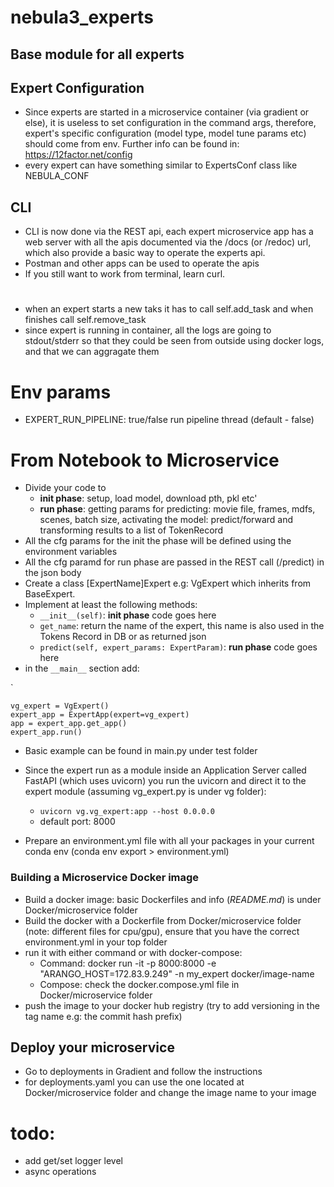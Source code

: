 # nebula3_experts
## Base module for all experts

## Expert Configuration
- Since experts are started in a microservice container (via gradient or else), it is useless to
  set configuration in the command args, therefore, expert's specific configuration
  (model type, model tune params etc) should come from env.
  Further info can be found in: https://12factor.net/config
- every expert can have something similar to ExpertsConf class like NEBULA_CONF

## CLI
- CLI is now done via the REST api, each expert microservice app has a web server with
  all the apis documented via the /docs (or /redoc) url, which also provide a basic way
  to operate the experts api.
- Postman and other apps can be used to operate the apis
- If you still want to work from terminal, learn curl.

#
- when an expert starts a new taks it has to call self.add_task and when finishes call self.remove_task
- since expert is running in container, all the logs are going to stdout/stderr so that they could be
  seen from outside using docker logs, and that we can aggragate them


# Env params
- EXPERT_RUN_PIPELINE: true/false run pipeline thread (default - false)

# From Notebook to Microservice
- Divide your code to
  -  **init phase**: setup, load model, download pth, pkl etc'
  - **run phase**: getting params for predicting: movie file, frames, mdfs, scenes, batch size, activating the model: predict/forward and transforming results to a list of TokenRecord
- All the cfg params for the init the phase will be defined using the environment variables
- All the cfg paramd for run phase are passed in the REST call (/predict) in the json body
- Create a class [ExpertName]Expert e.g: VgExpert which inherits from BaseExpert.
- Implement at least the following methods:
  - `__init__(self)`: **init phase** code goes here
  - `get_name`: return the name of the expert, this name is also used in the Tokens Record in DB or as returned json
  - `predict(self, expert_params: ExpertParam)`: **run phase** code goes here
- in the `__main__` section add:

 `

    vg_expert = VgExpert()
    expert_app = ExpertApp(expert=vg_expert)
    app = expert_app.get_app()
    expert_app.run()
- Basic example can be found in main.py under test folder

- Since the expert run as a module inside an Application Server called FastAPI (which uses uvicorn) you run the uvicorn and direct it to the expert module (assuming vg_expert.py is under vg folder):
  - `uvicorn vg.vg_expert:app --host 0.0.0.0`
  -  default port: 8000
- Prepare an environment.yml file with all your packages in your current conda env (conda env export > environment.yml)

### Building a Microservice Docker image
- Build a docker image: basic Dockerfiles and info (*README.md*) is under Docker/microservice folder
- Build the docker with a Dockerfile from Docker/microservice folder (note: different files for cpu/gpu), ensure that you have the correct environment.yml in your top folder
- run it with either command or with docker-compose:
  - Command: docker run -it -p 8000:8000 -e "ARANGO_HOST=172.83.9.249" -n my_expert docker/image-name
  - Compose: check the docker.compose.yml file in Docker/microservice folder
- push the image to your docker hub registry (try to add versioning in the tag name e.g: the commit hash prefix)

## Deploy your microservice

- Go to deployments in Gradient and follow the instructions
- for deployments.yaml you can use the one located at Docker/microservice folder and change the image name to your image

# todo:
- add get/set logger level
- async operations



